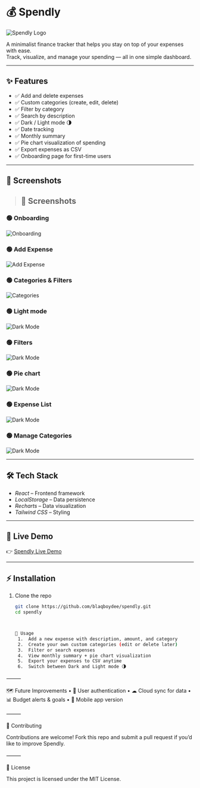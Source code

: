# 💰 Spendly

![Spendly Logo](./src/assets/spendlylogo.png)

A minimalist finance tracker that helps you stay on top of your expenses with ease.  
Track, visualize, and manage your spending — all in one simple dashboard.

---

## ✨ Features

- ✅ Add and delete expenses  
- ✅ Custom categories (create, edit, delete)  
- ✅ Filter by category  
- ✅ Search by description  
- ✅ Dark / Light mode 🌗  
- ✅ Date tracking  
- ✅ Monthly summary  
- ✅ Pie chart visualization of spending  
- ✅ Export expenses as CSV  
- ✅ Onboarding page for first-time users  

---

## 📸 Screenshots

>## 📸 Screenshots  

### 🟢 Onboarding  
![Onboarding](./screenshots/onboardingdark.jpg)  



### 🟢 Add Expense  
![Add Expense](./screenshots/addexpense.jpg)  

### 🟢 Categories & Filters  
![Categories](./screenshots/categories.jpg)  

### 🟢 Light mode  
![Dark Mode](./screenshots/onboardinglight.jpg) 

### 🟢 Filters 
![Dark Mode](./screenshots/expesneandfilters.jpg) 

### 🟢 Pie chart 
![Dark Mode](./screenshots/Pie.jpg) 

### 🟢 Expense List 
![Dark Mode](./screenshots/expenselist.jpg) 

### 🟢 Manage Categories 
![Dark Mode](./screenshots/managecategories.jpg) 

---

## 🛠 Tech Stack

- *React* – Frontend framework  
- *LocalStorage* – Data persistence  
- *Recharts* – Data visualization  
- *Tailwind CSS* – Styling   

---

## 🚀 Live Demo

👉 [Spendly Live Demo](https://spendlytracks.vercel.app/)  

---

## ⚡ Installation

1. Clone the repo
   ```bash
   git clone https://github.com/blaqboydee/spendly.git
   cd spendly



   📖 Usage
	1.	Add a new expense with description, amount, and category
	2.	Create your own custom categories (edit or delete later)
	3.	Filter or search expenses
	4.	View monthly summary + pie chart visualization
	5.	Export your expenses to CSV anytime
	6.	Switch between Dark and Light mode 🌗

⸻

🗺 Future Improvements
	•	🔑 User authentication
	•	☁ Cloud sync for data
	•	📊 Budget alerts & goals
	•	📱 Mobile app version

⸻

🤝 Contributing

Contributions are welcome!
Fork this repo and submit a pull request if you’d like to improve Spendly.

⸻

📄 License

This project is licensed under the MIT License.